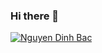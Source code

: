 ### Hi there 👋
[![Nguyen Dinh Bac](https://github-readme-stats.vercel.app/api?username=bacnd&theme=merko&show_icons=true&hide=["contribs","prs"])](https://bacnd.github.io)

<!--
**bacnd/bacnd** is a ✨ _special_ ✨ repository because its `README.md` (this file) appears on your GitHub profile.

Here are some ideas to get you started:

- 🔭 I’m currently working on ...
- 🌱 I’m currently learning ...
- 👯 I’m looking to collaborate on ...
- 🤔 I’m looking for help with ...
- 💬 Ask me about ...
- 📫 How to reach me: ...
- 😄 Pronouns: ...
- ⚡ Fun fact: ...
-->
